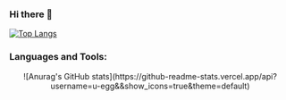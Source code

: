 

### Hi there 👋

[![Top Langs](https://github-readme-stats.vercel.app/api/top-langs/?username=u-egg)](https://github.com/anuraghazra/github-readme-stats)

### Languages and Tools:
 
 <div align="center">
![Anurag's GitHub stats](https://github-readme-stats.vercel.app/api?username=u-egg&&show_icons=true&theme=default)

 </div>
